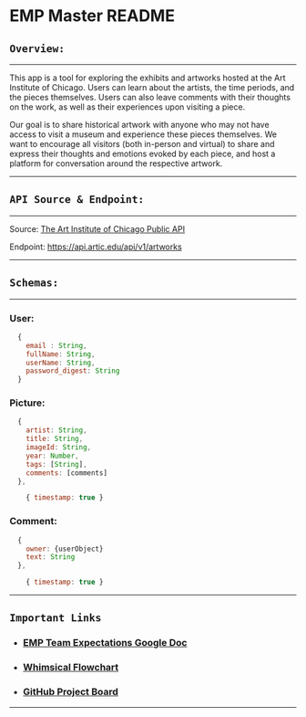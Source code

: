# EMP Master README

## `Overview:`

---

This app is a tool for exploring the exhibits and artworks hosted at the Art Institute of Chicago. Users can learn about the artists, the time periods, and the pieces themselves. Users can also leave comments with their thoughts on the work, as well as their experiences upon visiting a piece.

Our goal is to share historical artwork with anyone who may not have access to visit a museum and experience these pieces themselves. We want to encourage all visitors (both in-person and virtual) to share and express their thoughts and emotions evoked by each piece, and host a platform for conversation around the respective artwork.

---

## `API Source & Endpoint:`

---

Source: [The Art Institute of Chicago Public API](https://www.artic.edu/open-access/public-api)

Endpoint: https://api.artic.edu/api/v1/artworks

---

## `Schemas:`

---

### User:

```javascript
  {
    email : String,
    fullName: String,
    userName: String,
    password_digest: String
  }
```

### Picture:

```javascript
  {
    artist: String,
    title: String,
    imageId: String,
    year: Number,
    tags: [String],
    comments: [comments]
  },

    { timestamp: true }
```

### Comment:

```javascript
  {
    owner: {userObject}
    text: String
  },

    { timestamp: true }
```

---

## `Important Links`

- ### [EMP Team Expectations Google Doc](https://docs.google.com/document/d/1bGwMuPmrwVGNWlPxbOGGk54fBWZk22zdcrrTcyDf9JA/edit)
- ### [Whimsical Flowchart](https://whimsical.com/emp-project-8-virtual-art-institute-of-chicago-XUUhQQoKXsa77UkSPqMy4F)
- ### [GitHub Project Board](https://github.com/mraznick/emp-back-end/projects?type=new)

---
